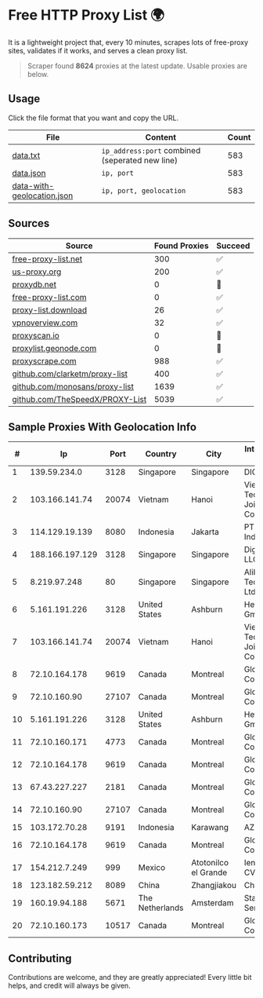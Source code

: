 
# Free HTTP Proxy List 🌍

It is a lightweight project that, every 10 minutes, scrapes lots of free-proxy sites, validates if it works, and serves a clean proxy list.


> Scraper found **8624** proxies at the latest update. Usable proxies are below.

## Usage

Click the file format that you want and copy the URL.


|File|Content|Count|
|----|-------|-----|
|[data.txt](https://raw.githubusercontent.com/themiralay/Proxy-List-World/master/data.txt)|`ip_address:port` combined (seperated new line)|583|
|[data.json](https://raw.githubusercontent.com/themiralay/Proxy-List-World/master/data.json)|`ip, port`|583|
|[data-with-geolocation.json](https://raw.githubusercontent.com/themiralay/Proxy-List-World/master/data-with-geolocation.json)|`ip, port, geolocation`|583|

## Sources

|Source|Found Proxies|Succeed|
|------|-------------|-------|
|[free-proxy-list.net](https://free-proxy-list.net)|300|✅|
|[us-proxy.org](https://www.us-proxy.org)|200|✅|
|[proxydb.net](http://proxydb.net)|0|🚫|
|[free-proxy-list.com](https://free-proxy-list.com/?page=&port=&type%5B%5D=http&type%5B%5D=https&up_time=0&search=Search)|0|✅|
|[proxy-list.download](https://www.proxy-list.download/HTTP)|26|✅|
|[vpnoverview.com](https://vpnoverview.com/privacy/anonymous-browsing/free-proxy-servers)|32|✅|
|[proxyscan.io](https://www.proxyscan.io)|0|🚫|
|[proxylist.geonode.com](https://proxylist.geonode.com/api/proxy-list?limit=300&page=1&sort_by=lastChecked&sort_type=desc&protocols=http,https)|0|🚫|
|[proxyscrape.com](https://api.proxyscrape.com/v2/?request=displayproxies&protocol=http&timeout=10000&country=all&ssl=all&anonymity=all)|988|✅|
|[github.com/clarketm/proxy-list](https://raw.githubusercontent.com/clarketm/proxy-list/master/proxy-list-raw.txt)|400|✅|
|[github.com/monosans/proxy-list](https://raw.githubusercontent.com/monosans/proxy-list/main/proxies/http.txt)|1639|✅|
|[github.com/TheSpeedX/PROXY-List](https://raw.githubusercontent.com/TheSpeedX/PROXY-List/master/http.txt)|5039|✅|


## Sample Proxies With Geolocation Info

|#|Ip|Port|Country|City|Internet Service Provider|
|-|--|----|-------|----|-------------------------|
|1|139.59.234.0|3128|Singapore|Singapore|DIGITALOCEAN|
|2|103.166.141.74|20074|Vietnam|Hanoi|Viet NAM Cloud Technology Joint Stock Company|
|3|114.129.19.139|8080|Indonesia|Jakarta|PT Hipernet Indodata|
|4|188.166.197.129|3128|Singapore|Singapore|DigitalOcean, LLC|
|5|8.219.97.248|80|Singapore|Singapore|Alibaba (US) Technology Co., Ltd.|
|6|5.161.191.226|3128|United States|Ashburn|Hetzner Online GmbH|
|7|103.166.141.74|20074|Vietnam|Hanoi|Viet NAM Cloud Technology Joint Stock Company|
|8|72.10.164.178|9619|Canada|Montreal|GloboTech Communications|
|9|72.10.160.90|27107|Canada|Montreal|GloboTech Communications|
|10|5.161.191.226|3128|United States|Ashburn|Hetzner Online GmbH|
|11|72.10.160.171|4773|Canada|Montreal|GloboTech Communications|
|12|72.10.164.178|9619|Canada|Montreal|GloboTech Communications|
|13|67.43.227.227|2181|Canada|Montreal|GloboTech Communications|
|14|72.10.160.90|27107|Canada|Montreal|GloboTech Communications|
|15|103.172.70.28|9191|Indonesia|Karawang|AZNET|
|16|72.10.164.178|9619|Canada|Montreal|GloboTech Communications|
|17|154.212.7.249|999|Mexico|Atotonilco el Grande|Ientc S De RL De CV|
|18|123.182.59.212|8089|China|Zhangjiakou|China Telecom|
|19|160.19.94.188|5671|The Netherlands|Amsterdam|Stallion Network Services Limited|
|20|72.10.160.173|10517|Canada|Montreal|GloboTech Communications|



## Contributing

Contributions are welcome, and they are greatly appreciated! Every
little bit helps, and credit will always be given.

